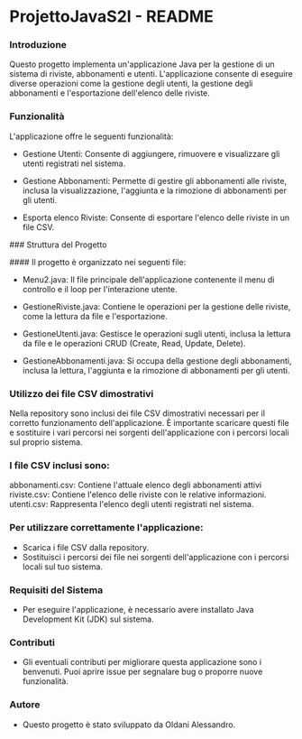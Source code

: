 # ProjettoJavaS2I - README



### Introduzione

Questo progetto implementa un'applicazione Java per la gestione di un sistema di riviste, abbonamenti e utenti. L'applicazione consente di eseguire diverse operazioni come la gestione degli utenti, la gestione degli abbonamenti e l'esportazione dell'elenco delle riviste.

### Funzionalità

L'applicazione offre le seguenti funzionalità:

- Gestione Utenti: Consente di aggiungere, rimuovere e visualizzare gli utenti registrati nel sistema.

- Gestione Abbonamenti: Permette di gestire gli abbonamenti alle riviste, inclusa la visualizzazione, l'aggiunta e la rimozione di abbonamenti per gli utenti.

- Esporta elenco Riviste: Consente di esportare l'elenco delle riviste in un file CSV.

### Struttura del Progetto

#### Il progetto è organizzato nei seguenti file:

- Menu2.java: Il file principale dell'applicazione contenente il menu di controllo e il loop per l'interazione utente.

- GestioneRiviste.java: Contiene le operazioni per la gestione delle riviste, come la lettura da file e l'esportazione.

- GestioneUtenti.java: Gestisce le operazioni sugli utenti, inclusa la lettura da file e le operazioni CRUD (Create, Read, Update, Delete).

- GestioneAbbonamenti.java: Si occupa della gestione degli abbonamenti, inclusa la lettura, l'aggiunta e la rimozione di abbonamenti per gli utenti.

### Utilizzo dei file CSV dimostrativi

Nella repository sono inclusi dei file CSV dimostrativi necessari per il corretto funzionamento dell'applicazione. È importante scaricare questi file e sostituire i vari percorsi nei sorgenti dell'applicazione con i percorsi locali sul proprio sistema.

### I file CSV inclusi sono:

abbonamenti.csv: Contiene l'attuale elenco degli abbonamenti attivi
riviste.csv: Contiene l'elenco delle riviste con le relative informazioni.
utenti.csv: Rappresenta l'elenco degli utenti registrati nel sistema.

### Per utilizzare correttamente l'applicazione:

- Scarica i file CSV dalla repository.
- Sostituisci i percorsi dei file nei sorgenti dell'applicazione con i percorsi locali sul tuo sistema.

### Requisiti del Sistema
- Per eseguire l'applicazione, è necessario avere installato Java Development Kit (JDK) sul sistema.

### Contributi
- Gli eventuali contributi per migliorare questa applicazione sono i benvenuti. Puoi aprire issue per segnalare bug o proporre nuove funzionalità.

### Autore
- Questo progetto è stato sviluppato da Oldani Alessandro.

